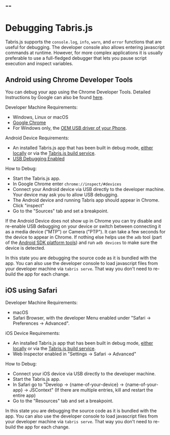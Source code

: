 --
---
# Debugging Tabris.js

Tabris.js supports the `console.log`, `info`, `warn`, and `error` functions that are useful for debugging. The developer console also allows entering javascript commands at runtime. However, for more complex applications it is usually preferable to use a full-fledged debugger that lets you pause script execution and inspect variables.

## Android using Chrome Developer Tools

You can debug your app using the Chrome Developer Tools. Detailed Instructions by Google can also be found [here](https://developers.google.com/web/tools/chrome-devtools/remote-debugging/).

Developer Machine Requirements:
* Windows, Linux or macOS
* [Google Chrome](https://www.google.com/chrome/browser/desktop/index.html)
* For Windows only, the [OEM USB driver of your Phone](https://developer.android.com/tools/extras/oem-usb.html).

Android Device Requirements:
* An installed Tabris.js app that has been built in debug mode, [either locally](./build.md#local-build) or via the [Tabris.js build service](./build.md#build-service).
* [USB Debugging Enabled](https://developer.android.com/studio/debug/dev-options.html)

How to Debug:
* Start the Tabris.js app.
* In Google Chrome enter `chrome://inspect/#devices`
* Connect your Android device via USB directly to the developer machine. Your device may ask you to allow USB debugging.
* The Android device and running Tabris app should appear in Chrome. Click "inspect"
* Go to the "Sources" tab and set a breakpoint.

If the Android Device does not show up in Chrome you can try disable and re-enable USB debugging on your device or switch between connecting it as a media device ("MTP") or Camera ("PTP"). It can take a few seconds for the device to appear in Chrome. If nothing else helps use the `adb` tool (part of the [Android SDK platform tools]((https://developer.android.com/studio/releases/platform-tools.html))) and run `adb devices` to make sure the device is detected.

In this state you are debugging the source code as it is bundled with the app. You can also use the developer console to load javascript files from your developer machine via `tabris serve`. That way you don't need to re-build the app for each change.

## iOS using Safari

Developer Machine Requirements:
* macOS
* Safari Browser, with the developer Menu enabled under "Safari -> Preferences -> Advanced".

iOS Device Requirements:
* An installed Tabris.js app that has been built in debug mode, [either locally](./build.md#local-build) or via the [Tabris.js build service](./build.md#build-service).
* Web Inspector enabled in "Settings -> Safari -> Advanced"

How to Debug:
* Connect your iOS device via USB directly to the developer machine.
* Start the Tabris.js app.
* In Safari go to "Develop -> \{name-of-your-device} -> \{name-of-your-app} -> JSContext" (If there are multiple entries, kill and restart the entire app)
* Go to the "Resources" tab and set a breakpoint.

In this state you are debugging the source code as it is bundled with the app. You can also use the developer console to load javascript files from your developer machine via `tabris serve`. That way you don't need to re-build the app for each change.

